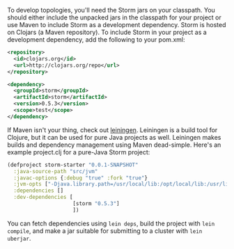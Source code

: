To develop topologies, you'll need the Storm jars on your classpath. You should either include the unpacked jars in the classpath for your project or use Maven to include Storm as a development dependency. Storm is hosted on Clojars (a Maven repository). To include Storm in your project as a development dependency, add the following to your pom.xml:

```xml
<repository>
  <id>clojars.org</id>
  <url>http://clojars.org/repo</url>
</repository>
```

```xml
<dependency>
  <groupId>storm</groupId>
  <artifactId>storm</artifactId>
  <version>0.5.3</version>
  <scope>test</scope>
</dependency>
```

If Maven isn't your thing, check out [leiningen](https://github.com/technomancy/leiningen). Leiningen is a build tool for Clojure, but it can be used for pure Java projects as well. Leiningen makes builds and dependency management using Maven dead-simple. Here's an example project.clj for a pure-Java Storm project:

```clojure
(defproject storm-starter "0.0.1-SNAPSHOT"
  :java-source-path "src/jvm"
  :javac-options {:debug "true" :fork "true"}
  :jvm-opts ["-Djava.library.path=/usr/local/lib:/opt/local/lib:/usr/lib"]
  :dependencies []
  :dev-dependencies [
                     [storm "0.5.3"]
                     ])
```

You can fetch dependencies using `lein deps`, build the project with `lein compile`, and make a jar suitable for submitting to a cluster with `lein uberjar`. 